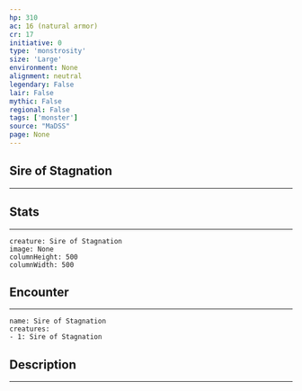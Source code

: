 ```yaml
---
hp: 310
ac: 16 (natural armor)
cr: 17
initiative: 0
type: 'monstrosity'    
size: 'Large'
environment: None
alignment: neutral
legendary: False
lair: False
mythic: False
regional: False
tags: ['monster']
source: "MaDSS"
page: None
---
```


## Sire of Stagnation
---



## Stats
---

```statblock
creature: Sire of Stagnation
image: None
columnHeight: 500
columnWidth: 500
```

## Encounter
---

```encounter-table
name: Sire of Stagnation
creatures:
- 1: Sire of Stagnation
```

## Description
---




